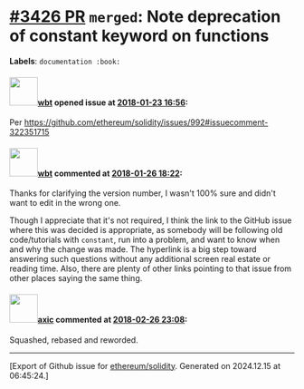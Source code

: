 # [\#3426 PR](https://github.com/ethereum/solidity/pull/3426) `merged`: Note deprecation of constant keyword on functions
**Labels**: `documentation :book:`


#### <img src="https://avatars.githubusercontent.com/u/563406?v=4" width="50">[wbt](https://github.com/wbt) opened issue at [2018-01-23 16:56](https://github.com/ethereum/solidity/pull/3426):

Per https://github.com/ethereum/solidity/issues/992#issuecomment-322351715

#### <img src="https://avatars.githubusercontent.com/u/563406?v=4" width="50">[wbt](https://github.com/wbt) commented at [2018-01-26 18:22](https://github.com/ethereum/solidity/pull/3426#issuecomment-360863813):

Thanks for clarifying the version number, I wasn't 100% sure and didn't want to edit in the wrong one.  

Though I appreciate that it's not required, I think the link to the GitHub issue where this was decided is appropriate, as somebody will be following old code/tutorials with `constant`, run into a problem, and want to know when and why the change was made.  The hyperlink is a big step toward answering such questions without any additional screen real estate or reading time.  Also, there are plenty of other links pointing to that issue from other places saying the same thing.

#### <img src="https://avatars.githubusercontent.com/u/20340?v=4" width="50">[axic](https://github.com/axic) commented at [2018-02-26 23:08](https://github.com/ethereum/solidity/pull/3426#issuecomment-368684080):

Squashed, rebased and reworded.


-------------------------------------------------------------------------------



[Export of Github issue for [ethereum/solidity](https://github.com/ethereum/solidity). Generated on 2024.12.15 at 06:45:24.]
